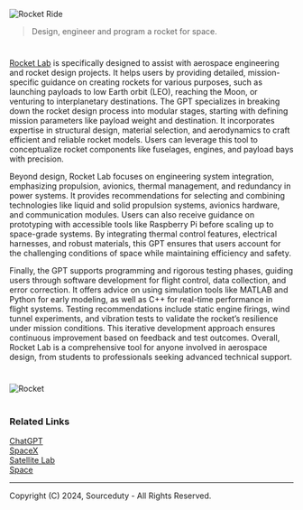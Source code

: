 ![Rocket Ride](https://github.com/user-attachments/assets/b746f7c7-b29a-4381-b2b6-d82d5eb25104)

> Design, engineer and program a rocket for space.
#

[Rocket Lab](https://chatgpt.com/g/g-674c7c83ff6c8191aa9f836f4b50531e-rocket-lab) is specifically designed to assist with aerospace engineering and rocket design projects. It helps users by providing detailed, mission-specific guidance on creating rockets for various purposes, such as launching payloads to low Earth orbit (LEO), reaching the Moon, or venturing to interplanetary destinations. The GPT specializes in breaking down the rocket design process into modular stages, starting with defining mission parameters like payload weight and destination. It incorporates expertise in structural design, material selection, and aerodynamics to craft efficient and reliable rocket models. Users can leverage this tool to conceptualize rocket components like fuselages, engines, and payload bays with precision.

Beyond design, Rocket Lab focuses on engineering system integration, emphasizing propulsion, avionics, thermal management, and redundancy in power systems. It provides recommendations for selecting and combining technologies like liquid and solid propulsion systems, avionics hardware, and communication modules. Users can also receive guidance on prototyping with accessible tools like Raspberry Pi before scaling up to space-grade systems. By integrating thermal control features, electrical harnesses, and robust materials, this GPT ensures that users account for the challenging conditions of space while maintaining efficiency and safety.

Finally, the GPT supports programming and rigorous testing phases, guiding users through software development for flight control, data collection, and error correction. It offers advice on using simulation tools like MATLAB and Python for early modeling, as well as C++ for real-time performance in flight systems. Testing recommendations include static engine firings, wind tunnel experiments, and vibration tests to validate the rocket’s resilience under mission conditions. This iterative development approach ensures continuous improvement based on feedback and test outcomes. Overall, Rocket Lab is a comprehensive tool for anyone involved in aerospace design, from students to professionals seeking advanced technical support.

#
![Rocket](https://github.com/user-attachments/assets/e4b47cb0-e8ab-478e-8e70-e5d35d8d367c)

#
### Related Links

[ChatGPT](https://github.com/sourceduty/ChatGPT)
<br>
[SpaceX](https://github.com/sourceduty/SpaceX)
<br>
[Satellite Lab](https://github.com/sourceduty/Satellite_Lab)
<br>
[Space](https://github.com/sourceduty/Space)

***
Copyright (C) 2024, Sourceduty - All Rights Reserved.
